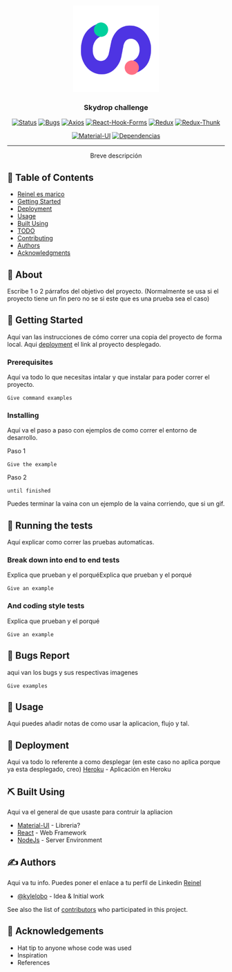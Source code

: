 <p align="center">
  <a href="" rel="noopener">
 <img width=200px height=200px src="src\assets\Skydropx-logo.png" alt="Project logo"></a>
</p>

<h3 align="center">Skydrop challenge</h3>

<div align="center">

[![Status](https://img.shields.io/badge/status-active-success.svg)]()
[![Bugs](https://img.shields.io/badge/bugs-1-important.svg)]()
[![Axios](https://img.shields.io/badge/axios-0.21.1-blue.svg)]()
[![React-Hook-Forms](https://img.shields.io/badge/react--hook--form-6.15.5-blue.svg)]()
[![Redux](https://img.shields.io/badge/redux-4.0.5-blue.svg)]()
[![Redux-Thunk](https://img.shields.io/badge/redux--thunk-2.3.0-blue.svg)]()

[![Material-UI](https://img.shields.io/badge/material--ui-4.11.3-blue.svg)]()
[![Dependencias](https://img.shields.io/badge/dependencies-up%20to%20date-brightgreen)](#about)

</div>

---

<p align="center"> Breve descripción
    <br> 
</p>

## 📝 Table of Contents

- [Reinel es marico](#about)
- [Getting Started](#getting_started)
- [Deployment](#deployment)
- [Usage](#usage)
- [Built Using](#built_using)
- [TODO](../TODO.md)
- [Contributing](../CONTRIBUTING.md)
- [Authors](#authors)
- [Acknowledgments](#acknowledgement)

## 🧐 About <a name = "about"></a>

Escribe 1 o 2 párrafos del objetivo del proyecto. (Normalmente se usa si el proyecto tiene un fin pero no se si este que es una prueba sea el caso)

## 🏁 Getting Started <a name = "getting_started"></a>

Aquí van las instrucciones de cómo correr una copia del proyecto de forma local. Aqui [deployment](#deployment) el link al proyecto desplegado.

### Prerequisites

Aquí va todo lo que necesitas intalar y que instalar para poder correr el proyecto.

```
Give command examples
```

### Installing

Aquí va el paso a paso con ejemplos de como correr el entorno de desarrollo.

Paso 1

```
Give the example
```

Paso 2

```
until finished
```

Puedes terminar la vaina con un ejemplo de la vaina corriendo, que si un gif.

## 🔧 Running the tests <a name = "tests"></a>

Aquí explicar como correr las pruebas automaticas.

### Break down into end to end tests

Explica que prueban y el porquéExplica que prueban y el porqué

```
Give an example
```

### And coding style tests

Explica que prueban y el porqué

```
Give an example
```
## 🐛 Bugs Report

aqui van los bugs y sus respectivas imagenes

```
Give examples
```
## 🎈 Usage <a name="usage"></a>

Aqui puedes añadir notas de como usar la aplicacion, flujo y tal.

## 🚀 Deployment <a name = "deployment"></a>
Aqui va todo lo referente a como desplegar (en este caso no aplica porque ya esta desplegado, creo)
[Heroku](https://skydropxtest-reinel.herokuapp.com/shipment) - Aplicación en Heroku

## ⛏️ Built Using <a name = "built_using"></a>
Aqui va el general de que usaste para contruir la apliacion 
- [Material-UI](https://material-ui.com/) - Libreria?
- [React](https://es.reactjs.org/) - Web Framework
- [NodeJs](https://nodejs.org/en/) - Server Environment

## ✍️ Authors <a name = "authors"></a>

Aqui va tu info. Puedes poner el enlace a tu perfil de Linkedin [Reinel](https://www.linkedin.com/in/reinelarteaga/)

- [@kylelobo](https://github.com/kylelobo) - Idea & Initial work

See also the list of [contributors](https://github.com/kylelobo/The-Documentation-Compendium/contributors) who participated in this project.

## 🎉 Acknowledgements <a name = "acknowledgement"></a>

- Hat tip to anyone whose code was used
- Inspiration
- References

